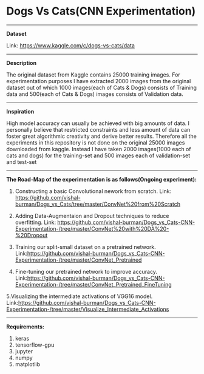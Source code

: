 # Dogs Vs Cats(CNN Experimentation)
--------------------------------------
**Dataset**

Link: https://www.kaggle.com/c/dogs-vs-cats/data

---------------------------------------
**Description**


The original dataset from Kaggle contains 25000 training images. For experimentation purposes I have extracted 2000 images from the original dataset out of which 1000 images(each of Cats & Dogs) consists of Training data and 500(each of Cats & Dogs) images consists of Validation data.

-----------------------------------------

**Inspiration**


High model accuracy can usually be achieved with big amounts of data. I personally believe that restricted constraints and less amount of data can foster great algorithmic creativity and derive better results. Therefore all the experiments in this repository is not done on the original 25000 images downloaded from kaggle. Instead I have taken 2000 images(1000 each of cats and dogs) for the training-set and 500 images each of validation-set and test-set



-----------------------------------------

**The Road-Map of the experimentation is as follows(Ongoing experiment):**

1. Constructing a basic Convolutional nework from scratch. Link: https://github.com/vishal-burman/Dogs_vs_Cats/tree/master/ConvNet%20from%20Scratch

2. Adding Data-Augmentaion and Dropout techniques to reduce overfitting. Link: https://github.com/vishal-burman/Dogs_vs_Cats-CNN-Experimentation-/tree/master/ConvNet%20with%20DA%20-%20Dropout

3. Training our split-small dataset on a pretrained network. Link:https://github.com/vishal-burman/Dogs_vs_Cats-CNN-Experimentation-/tree/master/ConvNet_Pretrained

4. Fine-tuning our pretrained network to improve accuracy. Link:https://github.com/vishal-burman/Dogs_vs_Cats-CNN-Experimentation-/tree/master/ConvNet_Pretrained_FineTuning

5.Visualizing the intermediate activations of VGG16 model. Link:https://github.com/vishal-burman/Dogs_vs_Cats-CNN-Experimentation-/tree/master/Visualize_Intermediate_Activations

------------------------------------------

**Requirements:**
1. keras
2. tensorflow-gpu
3. jupyter
4. numpy
5. matplotlib
